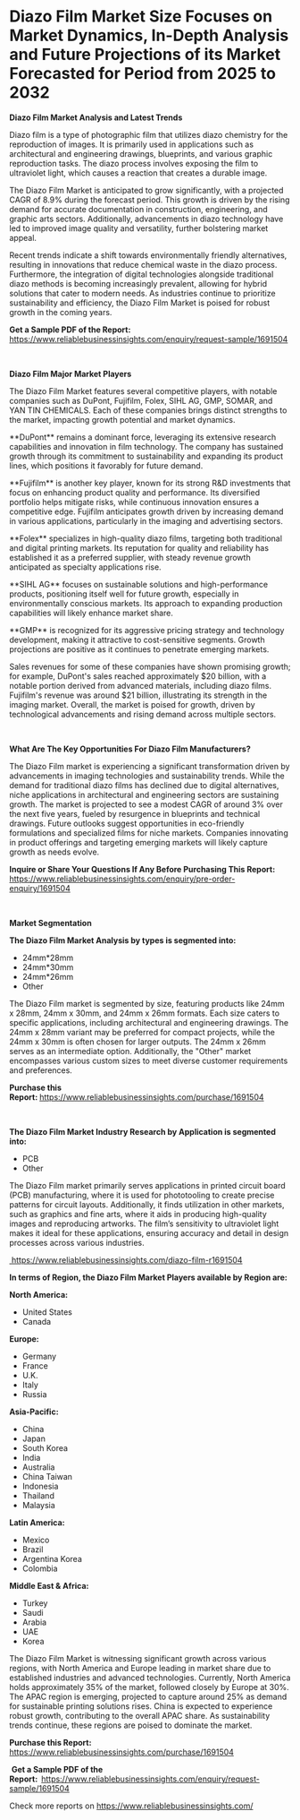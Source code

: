 <p><h1>Diazo Film Market Size Focuses on Market Dynamics, In-Depth Analysis and Future Projections of its Market Forecasted for Period from 2025 to 2032</h1></p><p><strong>Diazo Film Market Analysis and Latest Trends</strong></p>
<p><p>Diazo film is a type of photographic film that utilizes diazo chemistry for the reproduction of images. It is primarily used in applications such as architectural and engineering drawings, blueprints, and various graphic reproduction tasks. The diazo process involves exposing the film to ultraviolet light, which causes a reaction that creates a durable image.</p><p>The Diazo Film Market is anticipated to grow significantly, with a projected CAGR of 8.9% during the forecast period. This growth is driven by the rising demand for accurate documentation in construction, engineering, and graphic arts sectors. Additionally, advancements in diazo technology have led to improved image quality and versatility, further bolstering market appeal. </p><p>Recent trends indicate a shift towards environmentally friendly alternatives, resulting in innovations that reduce chemical waste in the diazo process. Furthermore, the integration of digital technologies alongside traditional diazo methods is becoming increasingly prevalent, allowing for hybrid solutions that cater to modern needs. As industries continue to prioritize sustainability and efficiency, the Diazo Film Market is poised for robust growth in the coming years.</p></p>
<p><strong>Get a Sample PDF of the Report:&nbsp;</strong> <a href="https://www.reliablebusinessinsights.com/enquiry/request-sample/1691504?utm_campaign=3499&utm_medium=2&utm_source=Github&utm_content=ia&utm_term=01042025&utm_id=diazo-film">https://www.reliablebusinessinsights.com/enquiry/request-sample/1691504</a></p>
<p>&nbsp;</p>
<p><strong>Diazo Film Major Market Players</strong></p>
<p><p>The Diazo Film Market features several competitive players, with notable companies such as DuPont, Fujifilm, Folex, SIHL AG, GMP, SOMAR, and YAN TIN CHEMICALS. Each of these companies brings distinct strengths to the market, impacting growth potential and market dynamics.</p><p>**DuPont** remains a dominant force, leveraging its extensive research capabilities and innovation in film technology. The company has sustained growth through its commitment to sustainability and expanding its product lines, which positions it favorably for future demand.</p><p>**Fujifilm** is another key player, known for its strong R&D investments that focus on enhancing product quality and performance. Its diversified portfolio helps mitigate risks, while continuous innovation ensures a competitive edge. Fujifilm anticipates growth driven by increasing demand in various applications, particularly in the imaging and advertising sectors.</p><p>**Folex** specializes in high-quality diazo films, targeting both traditional and digital printing markets. Its reputation for quality and reliability has established it as a preferred supplier, with steady revenue growth anticipated as specialty applications rise.</p><p>**SIHL AG** focuses on sustainable solutions and high-performance products, positioning itself well for future growth, especially in environmentally conscious markets. Its approach to expanding production capabilities will likely enhance market share.</p><p>**GMP** is recognized for its aggressive pricing strategy and technology development, making it attractive to cost-sensitive segments. Growth projections are positive as it continues to penetrate emerging markets.</p><p>Sales revenues for some of these companies have shown promising growth; for example, DuPont's sales reached approximately $20 billion, with a notable portion derived from advanced materials, including diazo films. Fujifilm's revenue was around $21 billion, illustrating its strength in the imaging market. Overall, the market is poised for growth, driven by technological advancements and rising demand across multiple sectors.</p></p>
<p>&nbsp;</p>
<p><strong>What Are The Key Opportunities For Diazo Film Manufacturers?</strong></p>
<p><p>The Diazo Film market is experiencing a significant transformation driven by advancements in imaging technologies and sustainability trends. While the demand for traditional diazo films has declined due to digital alternatives, niche applications in architectural and engineering sectors are sustaining growth. The market is projected to see a modest CAGR of around 3% over the next five years, fueled by resurgence in blueprints and technical drawings. Future outlooks suggest opportunities in eco-friendly formulations and specialized films for niche markets. Companies innovating in product offerings and targeting emerging markets will likely capture growth as needs evolve.</p></p>
<p><strong>Inquire or Share Your Questions If Any Before Purchasing This Report:</strong> <a href="https://www.reliablebusinessinsights.com/enquiry/pre-order-enquiry/1691504?utm_campaign=3499&utm_medium=2&utm_source=Github&utm_content=ia&utm_term=01042025&utm_id=diazo-film">https://www.reliablebusinessinsights.com/enquiry/pre-order-enquiry/1691504</a></p>
<p>&nbsp;</p>
<p><strong>Market Segmentation</strong></p>
<p><strong>The Diazo Film Market Analysis by types is segmented into:</strong></p>
<p><ul><li>24mm*28mm</li><li>24mm*30mm</li><li>24mm*26mm</li><li>Other</li></ul></p>
<p><p>The Diazo Film market is segmented by size, featuring products like 24mm x 28mm, 24mm x 30mm, and 24mm x 26mm formats. Each size caters to specific applications, including architectural and engineering drawings. The 24mm x 28mm variant may be preferred for compact projects, while the 24mm x 30mm is often chosen for larger outputs. The 24mm x 26mm serves as an intermediate option. Additionally, the "Other" market encompasses various custom sizes to meet diverse customer requirements and preferences.</p></p>
<p><strong>Purchase this Report:&nbsp;</strong><a href="https://www.reliablebusinessinsights.com/purchase/1691504?utm_campaign=3499&utm_medium=2&utm_source=Github&utm_content=ia&utm_term=01042025&utm_id=diazo-film">https://www.reliablebusinessinsights.com/purchase/1691504</a></p>
<p>&nbsp;</p>
<p><strong>The Diazo Film Market Industry Research by Application is segmented into:</strong></p>
<p><ul><li>PCB</li><li>Other</li></ul></p>
<p><p>The Diazo Film market primarily serves applications in printed circuit board (PCB) manufacturing, where it is used for phototooling to create precise patterns for circuit layouts. Additionally, it finds utilization in other markets, such as graphics and fine arts, where it aids in producing high-quality images and reproducing artworks. The film’s sensitivity to ultraviolet light makes it ideal for these applications, ensuring accuracy and detail in design processes across various industries.</p></p>
<p><a href="https://www.reliablebusinessinsights.com/diazo-film-r1691504?utm_campaign=3499&utm_medium=2&utm_source=Github&utm_content=ia&utm_term=01042025&utm_id=diazo-film">&nbsp;https://www.reliablebusinessinsights.com/diazo-film-r1691504</a></p>
<p><strong>In terms of Region, the Diazo Film Market Players available by Region are:</strong></p>
<p>
    <p> <strong> North America: </strong>
        <ul>
            <li>United States</li>
            <li>Canada</li>
        </ul>
        </p> 
    <p> <strong> Europe: </strong>
        <ul>
            <li>Germany</li>
            <li>France</li>
            <li>U.K.</li>
            <li>Italy</li>
            <li>Russia</li>
        </ul>
        </p> 
    <p> <strong> Asia-Pacific: </strong>
        <ul>
            <li>China</li>
            <li>Japan</li>
            <li>South Korea</li>
            <li>India</li>
            <li>Australia</li>
            <li>China Taiwan</li>
            <li>Indonesia</li>
            <li>Thailand</li>
            <li>Malaysia</li>
        </ul>
        </p> 
    <p> <strong> Latin America: </strong>
        <ul>
            <li>Mexico</li>
            <li>Brazil</li>
            <li>Argentina Korea</li>
            <li>Colombia</li>
        </ul>
        </p> 
    <p> <strong> Middle East & Africa: </strong>
        <ul>
            <li>Turkey</li>
            <li>Saudi</li>
            <li>Arabia</li>
            <li>UAE</li>
            <li>Korea</li>
        </ul>
    </p>
    </p>
<p><p>The Diazo Film Market is witnessing significant growth across various regions, with North America and Europe leading in market share due to established industries and advanced technologies. Currently, North America holds approximately 35% of the market, followed closely by Europe at 30%. The APAC region is emerging, projected to capture around 25% as demand for sustainable printing solutions rises. China is expected to experience robust growth, contributing to the overall APAC share. As sustainability trends continue, these regions are poised to dominate the market.</p></p>
<p><strong>Purchase this Report: </strong><a href="https://www.reliablebusinessinsights.com/purchase/1691504?utm_campaign=3499&utm_medium=2&utm_source=Github&utm_content=ia&utm_term=01042025&utm_id=diazo-film">https://www.reliablebusinessinsights.com/purchase/1691504</a></p>
<p>&nbsp;<strong>Get a Sample PDF of the Report:&nbsp;&nbsp;</strong><a href="https://www.reliablebusinessinsights.com/enquiry/request-sample/1691504?utm_campaign=3499&utm_medium=2&utm_source=Github&utm_content=ia&utm_term=01042025&utm_id=diazo-film">https://www.reliablebusinessinsights.com/enquiry/request-sample/1691504</a></p>
<p><strong></strong></p>
<p>Check more reports on <a href="https://www.reliablebusinessinsights.com/?utm_campaign=3499&utm_medium=2&utm_source=Github&utm_content=ia&utm_term=01042025&utm_id=diazo-film">https://www.reliablebusinessinsights.com/</a></p>